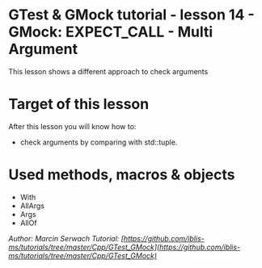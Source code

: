 # GTest & GMock tutorial - lesson 14 - GMock: EXPECT_CALL - Multi Argument
This lesson shows a different approach to check arguments

# Target of this lesson
After this lesson you will know how to:
- check arguments by comparing with std::tuple.

# Used methods, macros & objects
- With
- AllArgs
- Args
- AllOf


*Author: Marcin Serwach*
*Tutorial: [https://github.com/iblis-ms/tutorials/tree/master/Cpp/GTest_GMock](https://github.com/iblis-ms/tutorials/tree/master/Cpp/GTest_GMock)*

